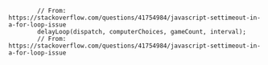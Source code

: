 
            // From: https://stackoverflow.com/questions/41754984/javascript-settimeout-in-a-for-loop-issue
            delayLoop(dispatch, computerChoices, gameCount, interval);
            // From: https://stackoverflow.com/questions/41754984/javascript-settimeout-in-a-for-loop-issue